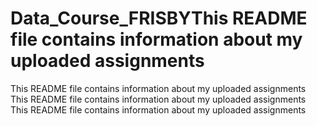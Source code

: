 # Data_Course_FRISBYThis README file contains information about my uploaded assignments
This README file contains information about my uploaded assignments
This README file contains information about my uploaded assignments
This README file contains information about my uploaded assignments
